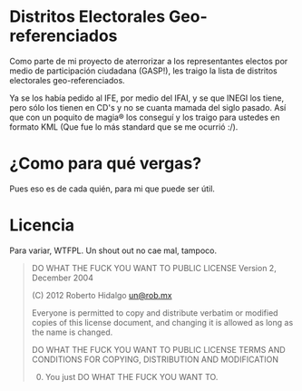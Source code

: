 # Distritos Electorales Geo-referenciados

Como parte de mi proyecto de aterrorizar a los representantes electos por medio de participación ciudadana (GASP!), les traigo la lista de distritos electorales geo-referenciados.

Ya se los había pedido al IFE, por medio del IFAI, y se que INEGI los tiene, pero sólo los tienen en CD's y no se cuanta mamada del siglo pasado. Así que con un poquito de magia® los conseguí y los traigo para ustedes en formato KML (Que fue lo más standard que se me ocurrió :/).

# ¿Como para qué vergas?
Pues eso es de cada quién, para mi que puede ser útil.

# Licencia

Para variar, WTFPL. Un shout out no cae mal, tampoco.

>DO WHAT THE FUCK YOU WANT TO PUBLIC LICENSE
>Version 2, December 2004
>
>(C) 2012 Roberto Hidalgo <un@rob.mx>
>
>Everyone is permitted to copy and distribute verbatim or modified
>copies of this license document, and changing it is allowed as long
>as the name is changed.
>
>DO WHAT THE FUCK YOU WANT TO PUBLIC LICENSE
>TERMS AND CONDITIONS FOR COPYING, DISTRIBUTION AND MODIFICATION
>
>0. You just DO WHAT THE FUCK YOU WANT TO.